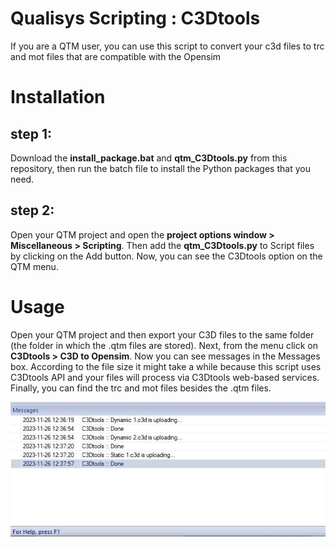 # Qualisys Scripting : C3Dtools
If you are a QTM user, you can use this script to convert your c3d files to trc and mot files that are compatible with the Opensim

# Installation
## step 1:
Download the **install_package.bat** and **qtm_C3Dtools.py** from this repository, then run the batch file to install the Python packages that you need.

## step 2:
Open your QTM project and open the **project options window > Miscellaneous > Scripting**. Then add the **qtm_C3Dtools.py** to Script files by clicking on the Add button.
Now, you can see the C3Dtools option on the QTM menu.

# Usage
Open your QTM project and then export your C3D files to the same folder (the folder in which the .qtm files are stored).
Next, from the menu click on **C3Dtools > C3D to Opensim**. Now you can see messages in the Messages box. According to the file size it might take a while because this script uses C3Dtools API and your files will process via C3Dtools web-based services. Finally, you can find the trc and mot files besides the .qtm files.


![qtm scripting](https://github.com/etoshey/pyc3dtools/blob/707bf76feae23ac27ba6fec91db65fa4e84df0ca/Test/Capture.JPG)
